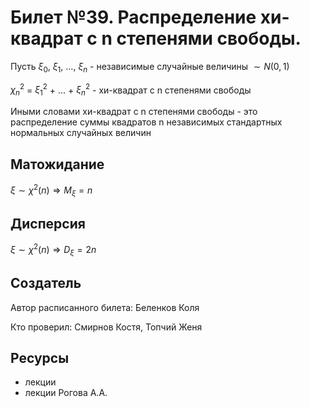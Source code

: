 # Билет №39. Распределение хи-квадрат с n степенями свободы.
Пусть $\xi_0$, $\xi_1$, ..., $\xi_n$ - независимые случайные величины $\sim N(0, 1)$

$\chi_n^2$ = $\xi_1^2$ + ... + $\xi_n^2$ - хи-квадрат с n степенями свободы

Иными словами хи-квадрат с n степенями свободы - это распределение суммы квадратов n независимых стандартных нормальных случайных величин
## Матожидание
$\xi \sim \chi^2(n) \Rightarrow M_{\xi} = n$ 
## Дисперсия
$\xi \sim \chi^2(n) \Rightarrow D_{\xi} = 2n$ 
## Создатель

Автор расписанного билета: Беленков Коля

Кто проверил: Смирнов Костя, Топчий Женя


## Ресурсы
- лекции
- лекции Рогова А.А.
